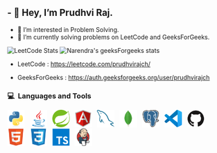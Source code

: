 ## - 👋 Hey, I’m Prudhvi Raj.
- 👀 I’m interested in Problem Solving.
- 🌱 I’m currently solving problems on LeetCode and GeeksForGeeks.


![LeetCode Stats](https://leetcard.jacoblin.cool/prudhvirajch?theme=dark&font=Abel&ext=heatmap) ![Narendra's geeksForgeeks stats](https://geeks-for-geeks-stats-api-napiyo.vercel.app/?userName=prudhvirajch)
- LeetCode : https://leetcode.com/prudhvirajch/


- GeeksForGeeks : https://auth.geeksforgeeks.org/user/prudhvirajch 

 ### 💻 &nbsp;Languages and Tools

<img  src="https://raw.githubusercontent.com/devicons/devicon/55609aa5bd817ff167afce0d965585c92040787a/icons/python/python-original.svg" alt="JavaScript" width="40" height="40"/> &nbsp; <img  src="https://raw.githubusercontent.com/devicons/devicon/55609aa5bd817ff167afce0d965585c92040787a/icons/java/java-original.svg" alt="JavaScript" width="40" height="40"/> &nbsp; <img  src="https://raw.githubusercontent.com/devicons/devicon/55609aa5bd817ff167afce0d965585c92040787a/icons/spring/spring-original.svg" alt="JavaScript" width="40" height="40"/> &nbsp; <img  src="https://raw.githubusercontent.com/devicons/devicon/55609aa5bd817ff167afce0d965585c92040787a/icons/angularjs/angularjs-original.svg" alt="JavaScript" width="40" height="40"/> &nbsp; <img  src="https://raw.githubusercontent.com/devicons/devicon/55609aa5bd817ff167afce0d965585c92040787a/icons/mysql/mysql-original.svg" alt="JavaScript" width="40" height="40"/> &nbsp; <img  src="https://raw.githubusercontent.com/devicons/devicon/55609aa5bd817ff167afce0d965585c92040787a/icons/mongodb/mongodb-original.svg" alt="JavaScript" width="40" height="40"/> &nbsp; <img  src="https://raw.githubusercontent.com/devicons/devicon/55609aa5bd817ff167afce0d965585c92040787a/icons/postgresql/postgresql-original.svg" alt="JavaScript" width="40" height="40"/> &nbsp; <img  src="https://raw.githubusercontent.com/devicons/devicon/55609aa5bd817ff167afce0d965585c92040787a/icons/vscode/vscode-original.svg" alt="JavaScript" width="40" height="40"/> &nbsp; <img  src="https://raw.githubusercontent.com/devicons/devicon/55609aa5bd817ff167afce0d965585c92040787a/icons/github/github-original.svg" alt="JavaScript" width="40" height="40"/> &nbsp; <img  src="https://raw.githubusercontent.com/devicons/devicon/55609aa5bd817ff167afce0d965585c92040787a/icons/html5/html5-original.svg" alt="JavaScript" width="40" height="40"/> &nbsp; <img  src="https://raw.githubusercontent.com/devicons/devicon/55609aa5bd817ff167afce0d965585c92040787a/icons/css3/css3-original.svg" alt="JavaScript" width="40" height="40"/> &nbsp; <img  src="https://raw.githubusercontent.com/devicons/devicon/55609aa5bd817ff167afce0d965585c92040787a/icons/typescript/typescript-original.svg" alt="JavaScript" width="40" height="40"/> &nbsp; <img  src="https://raw.githubusercontent.com/devicons/devicon/55609aa5bd817ff167afce0d965585c92040787a/icons/jenkins/jenkins-original.svg" alt="JavaScript" width="40" height="40"/> &nbsp; 


<!---
prudhviraj-1729/prudhviraj-1729 is a ✨ special ✨ repository because its `README.md` (this file) appears on your GitHub profile.
You can click the Preview link to take a look at your changes.
--->
